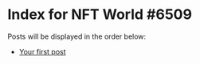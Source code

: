 # Index for NFT World #6509
Posts will be displayed in the order below:

- [Your first post](./001-first.md)

